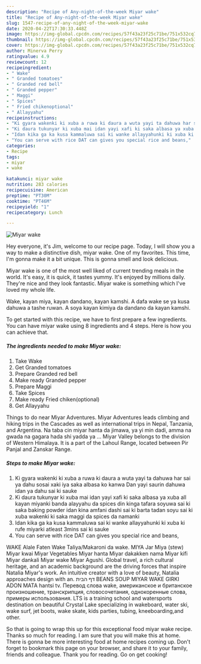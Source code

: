 ```yaml
---
description: "Recipe of Any-night-of-the-week Miyar wake"
title: "Recipe of Any-night-of-the-week Miyar wake"
slug: 1547-recipe-of-any-night-of-the-week-miyar-wake
date: 2020-04-22T17:30:33.448Z
image: https://img-global.cpcdn.com/recipes/57f43a23f25c71be/751x532cq70/miyar-wake-recipe-main-photo.jpg
thumbnail: https://img-global.cpcdn.com/recipes/57f43a23f25c71be/751x532cq70/miyar-wake-recipe-main-photo.jpg
cover: https://img-global.cpcdn.com/recipes/57f43a23f25c71be/751x532cq70/miyar-wake-recipe-main-photo.jpg
author: Minerva Perry
ratingvalue: 4.9
reviewcount: 12
recipeingredient:
- " Wake"
- " Granded tomatoes"
- " Granded red bell"
- " Granded pepper"
- " Maggi"
- " Spices"
- " Fried chikenoptional"
- " Allayyahu"
recipeinstructions:
- "Ki gyara wakenki ki xuba a ruwa ki daura a wuta yayi ta dahuwa har sai ya dahu sosai xaki iya saka albasa ko kanwa Dan yayi saurin dahuwa idan ya dahu sai ki sauke"
- "Ki daura tukunyar ki xuba mai idan yayi xafi ki saka albasa ya xuba all kayan miyanki banda alayyahu da spices din kinga tafara soyuwa sai ki saka baking powder idan kina amfani dashi sai ki barta tadan soyu sai ki xuba wakenki ki saka maggi da spices da namanki"
- "Idan kika ga ka kusa kammaluwa sai ki wanke allayyahunki ki xuba ki rufe miyarki atleast 3mins sai ki sauke"
- "You can serve with rice DAT can gives you special rice and beans,"
categories:
- Recipe
tags:
- miyar
- wake

katakunci: miyar wake 
nutrition: 283 calories
recipecuisine: American
preptime: "PT30M"
cooktime: "PT46M"
recipeyield: "1"
recipecategory: Lunch

---
```



![Miyar wake](https://img-global.cpcdn.com/recipes/57f43a23f25c71be/751x532cq70/miyar-wake-recipe-main-photo.jpg)

Hey everyone, it's Jim, welcome to our recipe page. Today, I will show you a way to make a distinctive dish, miyar wake. One of my favorites. This time, I'm gonna make it a bit unique. This is gonna smell and look delicious.

Miyar wake is one of the most well liked of current trending meals in the world. It's easy, it is quick, it tastes yummy. It's enjoyed by millions daily. They're nice and they look fantastic. Miyar wake is something which I've loved my whole life.

Wake, kayan miya, kayan dandano, kayan kamshi. A dafa wake se ya kusa dahuwa a tashe ruwan. A soya kayan kimiya da dandano da kayan kamshi.


To get started with this recipe, we have to first prepare a few ingredients. You can have miyar wake using 8 ingredients and 4 steps. Here is how you can achieve that.

<!--inarticleads1-->

##### The ingredients needed to make Miyar wake:

1. Take  Wake
1. Get  Granded tomatoes
1. Prepare  Granded red bell
1. Make ready  Granded pepper
1. Prepare  Maggi
1. Take  Spices
1. Make ready  Fried chiken(optional)
1. Get  Allayyahu


Things to do near Miyar Adventures. Miyar Adventures leads climbing and hiking trips in the Cascades as well as international trips in Nepal, Tanzania, and Argentina. Na taba cin miyar hanta da jimawa, ya yi min dadi, amma na gwada na gagara hada shi yadda ya … Miyar Valley belongs to the division of Western Himalaya. It is a part of the Lahoul Range, located between Pir Panjal and Zanskar Range. 

<!--inarticleads2-->

##### Steps to make Miyar wake:

1. Ki gyara wakenki ki xuba a ruwa ki daura a wuta yayi ta dahuwa har sai ya dahu sosai xaki iya saka albasa ko kanwa Dan yayi saurin dahuwa idan ya dahu sai ki sauke
1. Ki daura tukunyar ki xuba mai idan yayi xafi ki saka albasa ya xuba all kayan miyanki banda alayyahu da spices din kinga tafara soyuwa sai ki saka baking powder idan kina amfani dashi sai ki barta tadan soyu sai ki xuba wakenki ki saka maggi da spices da namanki
1. Idan kika ga ka kusa kammaluwa sai ki wanke allayyahunki ki xuba ki rufe miyarki atleast 3mins sai ki sauke
1. You can serve with rice DAT can gives you special rice and beans,


WAKE Alale Faten Wake Taliya/Makaroni da wake. MIYA Jar Miya (stew) Miyar kwai Miyar Vegetables Miyar hanta Miyar dakakken nama Miyar kifi Miyar dankali Miyar wake Miyar Agushi. Global travel, a rich cultural heritage, and an academic background are the driving forces that inspire Natalia Miyar&#39;s work. An intuitive creator with a love of beauty, Natalia approaches design with an. דף הבית BEANS SOUP MIYAR WAKE GIRKI ADON MATA hantsi tv. Перевод слова wake, американское и британское произношение, транскрипция, словосочетания, однокоренные слова, примеры использования. LTS is a training school and watersports destination on beautiful Crystal Lake specializing in wakeboard, water ski, wake surf, jet boots, wake skate, kids parties, tubing, kneeboarding,and other. 

So that is going to wrap this up for this exceptional food miyar wake recipe. Thanks so much for reading. I am sure that you will make this at home. There is gonna be more interesting food at home recipes coming up. Don't forget to bookmark this page on your browser, and share it to your family, friends and colleague. Thank you for reading. Go on get cooking!
